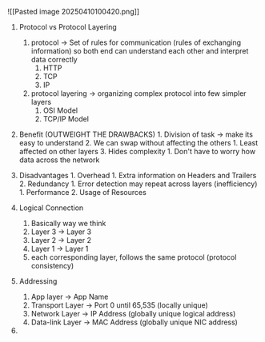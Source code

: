![[Pasted image 20250410100420.png]]
1. Protocol vs Protocol Layering
	1. protocol -> Set of rules for communication (rules of exchanging information) so both end can understand each other and interpret data correctly
		1. HTTP
		2. TCP
		3. IP
	2. protocol layering -> organizing complex protocol into few simpler layers
		1. OSI Model
		2. TCP/IP Model
2. Benefit (OUTWEIGHT THE DRAWBACKS)
		1. Division of task -> make its easy to understand
		2. We can swap without affecting the others
			1. Least affected on other layers
		3. Hides complexity
			1. Don't have to worry how data across the network
3. Disadvantages
		1. Overhead
			1. Extra information on Headers and Trailers
		2. Redundancy
			1. Error detection may repeat across layers (inefficiency)
				1. Performance
				2. Usage of Resources
4. Logical Connection
	1. Basically way we think
	2. Layer 3 -> Layer 3
	3. Layer 2 -> Layer 2
	4. Layer 1 -> Layer 1
	5. each corresponding layer, follows the same protocol (protocol consistency)
5. Addressing
	1. App layer -> App Name
	2. Transport Layer -> Port 0 until 65,535 (locally unique)
	3. Network Layer -> IP Address (globally unique logical address)
	4. Data-link Layer -> MAC Address (globally unique NIC address)

6. 